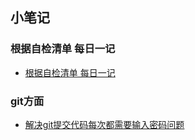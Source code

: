 ## 小笔记

### 根据自检清单 每日一记
-  [根据自检清单 每日一记](selfChecking/selfChecking.md)
 
### git方面
-  [解决git提交代码每次都需要输入密码问题](gitNotes/generateCertificate.md)